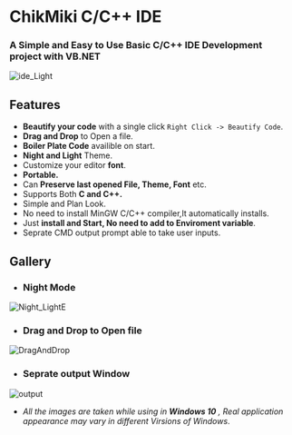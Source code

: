 # ChikMiki C/C++ IDE
### A Simple and Easy to Use Basic C/C++ IDE Development project with VB.NET

![ide_Light](https://user-images.githubusercontent.com/70005117/201478489-c869cb1f-c9c6-4c7b-95a6-e42ccb128df1.jpg)

## Features

* __Beautify your code__ with a single click `Right Click -> Beautify Code`.
* __Drag and Drop__ to Open a file.
* __Boiler Plate Code__ availible on start.
* __Night and Light__ Theme.
* Customize your editor __font__.
* __Portable.__
* Can __Preserve last opened File, Theme, Font__ etc.
* Supports Both __C and C++.__
* Simple and Plan Look.
* No need to install MinGW C/C++ compiler,It automatically installs. 
* Just __install and Start, No need to add to Enviroment variable__.
* Seprate CMD output prompt able to take user inputs.


## Gallery

* ### Night Mode
![Night_LightE](https://user-images.githubusercontent.com/70005117/201478542-a0d785dd-e005-48fd-a8a4-6b230fccb6b0.png)

* ### Drag and Drop to Open file
![DragAndDrop](https://user-images.githubusercontent.com/70005117/201478675-230146ce-96eb-41d6-a7e4-0453a2f35300.png)

* ### Seprate output Window
![output](https://user-images.githubusercontent.com/70005117/201478584-311e5dbb-20b2-48c6-98df-705d76d19f88.jpg)

* _All the images are taken while using in **Windows 10** , Real application appearance may vary in different Virsions of Windows_.
